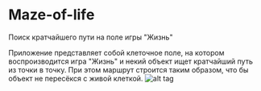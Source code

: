 # Maze-of-life
Поиск кратчайшего пути на поле игры "Жизнь"

Приложение представляет собой клеточное поле, на котором воспроизводится игра "Жизнь" и некий объект ищет кратчайший путь из точки в точку.
При этом маршрут строится таким образом, что бы объект не пересёкся с живой клеткой.
![alt tag](https://drive.google.com/open?id=1Y_2wF3FJVvtWiiexY4_rgAYDiUH9eK0Z "Описание будет тут")​
